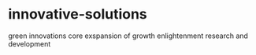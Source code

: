# innovative-solutions
green innovations
core exspansion of growth enlightenment research and development
